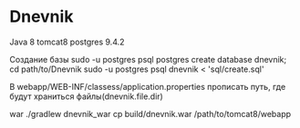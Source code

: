 # Dnevnik

Java 8
tomcat8
postgres 9.4.2

Создание базы
sudo -u postgres psql postgres
create database dnevnik;
cd path/to/Dnevnik
sudo -u postgres psql dnevnik < 'sql/create.sql'

В webapp/WEB-INF/classess/application.properties прописать путь, где будут храниться файлы(dnevnik.file.dir)

war
./gradlew dnevnik_war
cp build/dnevnik.war /path/to/tomcat8/webapp

